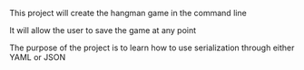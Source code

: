 This project will create the hangman game in the command line

It will allow the user to save the game at any point

The purpose of the project is to learn how to use serialization through either YAML or JSON